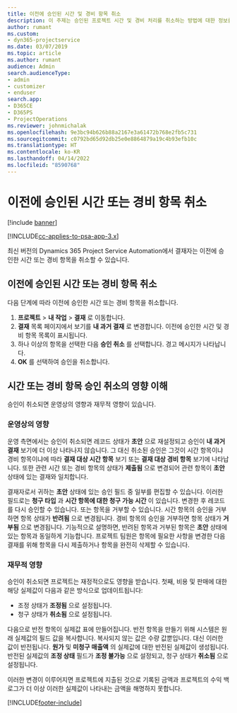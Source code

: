 ```yaml
---
title: 이전에 승인된 시간 및 경비 항목 취소
description: 이 주제는 승인된 프로젝트 시간 및 경비 처리를 취소하는 방법에 대한 정보를 제공합니다.
author: rumant
ms.custom:
- dyn365-projectservice
ms.date: 03/07/2019
ms.topic: article
ms.author: rumant
audience: Admin
search.audienceType:
- admin
- customizer
- enduser
search.app:
- D365CE
- D365PS
- ProjectOperations
ms.reviewer: johnmichalak
ms.openlocfilehash: 9e3bc94b626b88a2167e3a61472b768e2fb5c731
ms.sourcegitcommit: c0792bd65d92db25e0e8864879a19c4b93efb10c
ms.translationtype: HT
ms.contentlocale: ko-KR
ms.lasthandoff: 04/14/2022
ms.locfileid: "8590768"
---
```

# <a name="cancel-previously-approved-time-or-expense-entries"></a>이전에 승인된 시간 또는 경비 항목 취소

[!include [banner](../includes/psa-now-project-operations.md)]

[!INCLUDE[cc-applies-to-psa-app-3.x](../includes/cc-applies-to-psa-app-3x.md)]

최신 버전의 Dynamics 365 Project Service Automation에서 결재자는 이전에 승인한 시간 또는 경비 항목을 취소할 수 있습니다.

## <a name="cancel-a-previously-approved-time-or-expense-entry"></a>이전에 승인된 시간 또는 경비 항목 취소

다음 단계에 따라 이전에 승인한 시간 또는 경비 항목을 취소합니다.

1. **프로젝트** \> **내 작업** \> **결재** 로 이동합니다.
2. **결재** 목록 페이지에서 보기를 **내 과거 결재** 로 변경합니다. 이전에 승인한 시간 및 경비 항목 목록이 표시됩니다.
3. 하나 이상의 항목을 선택한 다음 **승인 취소** 를 선택합니다. 경고 메시지가 나타납니다.
4. **OK** 를 선택하여 승인을 취소합니다.

## <a name="understand-the-impact-of-canceling-a-time-or-expense-entry-approval"></a>시간 또는 경비 항목 승인 취소의 영향 이해

승인이 취소되면 운영상의 영향과 재무적 영향이 있습니다.

### <a name="operational-impact"></a>운영상의 영향

운영 측면에서는 승인이 취소되면 레코드 상태가 **초안** 으로 재설정되고 승인이 **내 과거 결재** 보기에 더 이상 나타나지 않습니다. 그 대신 취소된 승인은 그것이 시간 항목이냐 경비 항목이냐에 따라 **결재 대상 시간 항목** 보기 또는 **결재 대상 경비 항목** 보기에 나타납니다. 또한 관련 시간 또는 경비 항목의 상태가 **제출됨** 으로 변경되어 관련 항목이 **초안** 상태에 있는 결재와 일치합니다.

결재자로서 귀하는 **초안** 상태에 있는 승인 필드 중 일부를 편집할 수 있습니다. 이러한 필드로는 **청구 타입** 과 **시간 항목에 대한 청구 가능 시간** 이 있습니다. 변경한 후 레코드를 다시 승인할 수 있습니다. 또는 항목을 거부할 수 있습니다. 시간 항목의 승인을 거부하면 항목 상태가 **반려됨** 으로 변경됩니다. 경비 항목의 승인을 거부하면 항목 상태가 **거부됨** 으로 변경됩니다. 기능적으로 설명하면, 반려된 항목과 거부된 항목은 **초안** 상태에 있는 항목과 동일하게 기능합니다. 프로젝트 팀원은 항목에 필요한 사항을 변경한 다음 결재를 위해 항목을 다시 제출하거나 항목을 완전히 삭제할 수 있습니다.

### <a name="financial-impact"></a>재무적 영향

승인이 취소되면 프로젝트는 재정적으로도 영향을 받습니다. 첫째, 비용 및 판매에 대한 해당 실제값이 다음과 같은 방식으로 업데이트됩니다:

- 조정 상태가 **조정됨** 으로 설정됩니다.
- 청구 상태가 **취소됨** 으로 설정됩니다.

다음으로 반전 항목이 실제값 표에 만들어집니다. 반전 항목을 만들기 위해 시스템은 원래 실제값의 필드 값을 복사합니다. 복사되지 않는 값은 수량 값뿐입니다. 대신 이러한 값이 반전됩니다. **원가** 및 **미청구 매출액** 의 실제값에 대한 반전된 실제값이 생성됩니다. 반전된 실제값의 **조정 상태** 필드가 **조정 불가능** 으로 설정되고, 청구 상태가 **취소됨** 으로 설정됩니다.

이러한 변경이 이루어지면 프로젝트에 지출된 것으로 기록된 금액과 프로젝트의 수익 백로그가 더 이상 이러한 실제값이 나타내는 금액을 해명하지 못합니다.


[!INCLUDE[footer-include](../includes/footer-banner.md)]
